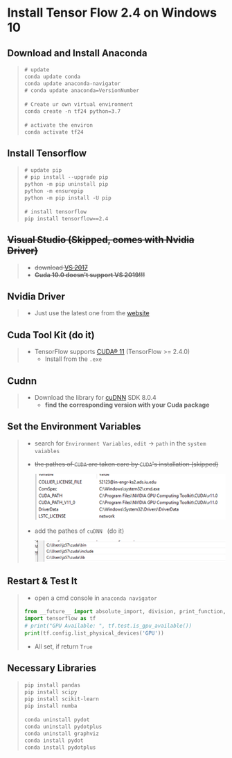 # Install Tensor Flow 2.4 on Windows 10

## Download and Install Anaconda

> ```shell
> # update
> conda update conda
> conda update anaconda-navigator
> # conda update anaconda=VersionNumber
> 
> # Create ur own virtual environment
> conda create -n tf24 python=3.7
> 
> # activate the environ
> conda activate tf24
> ```

## Install Tensorflow

> ```shell
> # update pip
> # pip install --upgrade pip
> python -m pip uninstall pip
> python -m ensurepip
> python -m pip install -U pip
> 
> # install tensorflow
> pip install tensorflow==2.4
> ```

## ~~Visual Studio (Skipped, comes with Nvidia Driver)~~

> - ~~download [VS 2017](https://www.techspot.com/downloads/6278-visual-studio.html)~~
> - ~~**Cuda 10.0 doesn't support VS 2019!!!**~~

## Nvidia Driver

> - Just use the latest one from the [website](https://www.nvidia.com/Download/index.aspx?lang=en-us#)

## Cuda Tool Kit (do it)

> - TensorFlow supports [CUDA® 11](https://developer.nvidia.com/cuda-toolkit-archive) (TensorFlow >= 2.4.0)
>   - Install from the `.exe`

## Cudnn

> - Download the library for [cuDNN](https://developer.nvidia.com/rdp/cudnn-download) SDK 8.0.4
>   - **find the corresponding version with your Cuda package**

## Set the Environment Variables

> - search for `Environment Variables`, `edit` -> `path` in the `system vaiables` 
>
> - ~~the pathes of `CUDA` are taken care by `CUDA`'s installation (skipped)~~
>
>   <img src="Install Tensor Flow 2_4 on Windows 10.assets/image-20201222142048362.png" alt="image-20201222142048362" style="zoom:50%;" />
>
> - add the pathes of `cuDNN ` (do it)
>
>   <img src="Install Tensor Flow 2_4 on Windows 10.assets/image-20201222141844362.png" alt="image-20201222141844362" style="zoom:50%;" />
>
>   
>   
>

## Restart & Test It

> - open a cmd console in `anaconda navigator`
>
>  <!--   ```python
>    from __future__ import absolute_import, division, print_function, unicode_literals
>    import tensorflow as tf
>    # print("GPU Available: ", tf.test.is_gpu_available()) 
>    ``` -->
>
>```python
>from __future__ import absolute_import, division, print_function, unicode_literals
>import tensorflow as tf
># print("GPU Available: ", tf.test.is_gpu_available())
>print(tf.config.list_physical_devices('GPU'))
>```
>
> -  All set, if return `True`

## Necessary Libraries

> ```shell
> pip install pandas
> pip install scipy
> pip install scikit-learn
> pip install numba
> 
> conda uninstall pydot
> conda uninstall pydotplus
> conda uninstall graphviz
> conda install pydot
> conda install pydotplus
> ```
>
> 

